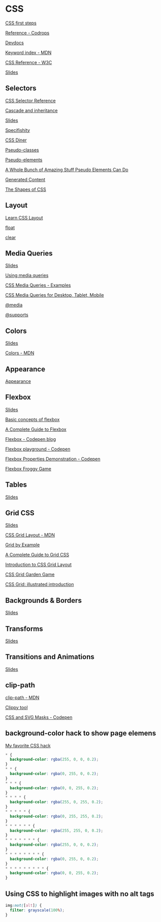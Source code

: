 # CSS

[CSS first steps](https://developer.mozilla.org/en-US/docs/Learn/CSS/First_steps)

[Reference - Codrops](https://tympanus.net/codrops/css_reference/)

[Devdocs](https://devdocs.io/css/)

[Keyword index - MDN](https://developer.mozilla.org/en-US/docs/Web/CSS/Reference#Keyword_index)

[CSS Reference - W3C](https://www.w3schools.com/cssref/)

[Slides](https://estelle.github.io/cssmastery)

## Selectors

[CSS Selector Reference](https://www.w3schools.com/cssref/css_selectors.asp)

[Cascade and inheritance](https://developer.mozilla.org/en-US/docs/Learn/CSS/Introduction_to_CSS/Cascade_and_inheritance)

[Slides](https://estelle.github.io/cssmastery/selectors/#slide1)

[Specifishity](http://specifishity.com/specifishity.pdf)

[CSS Diner](https://flukeout.github.io/)

[Pseudo-classes](https://developer.mozilla.org/en-US/docs/Web/CSS/Pseudo-classes)

[Pseudo-elements](https://developer.mozilla.org/en-US/docs/Web/CSS/Pseudo-elements)

[A Whole Bunch of Amazing Stuff Pseudo Elements Can Do](https://css-tricks.com/pseudo-element-roundup/)

[Generated Content](https://estelle.github.io/cssmastery/generated)

[The Shapes of CSS](https://css-tricks.com/the-shapes-of-css/)

## Layout

[Learn CSS Layout](https://learnlayout.com/)

[float](https://developer.mozilla.org/en-US/docs/Web/CSS/float)

[clear](https://developer.mozilla.org/en-US/docs/Web/CSS/clear)

## Media Queries

[Slides](https://estelle.github.io/cssmastery/media)

[Using media queries](https://developer.mozilla.org/en-US/docs/Web/CSS/Media_Queries/Using_media_queries)

[CSS Media Queries - Examples](https://www.w3schools.com/css/css3_mediaqueries_ex.asp)

[CSS Media Queries for Desktop, Tablet, Mobile](https://gist.github.com/gokulkrishh/242e68d1ee94ad05f488)

[@media](https://developer.mozilla.org/en-US/docs/Web/CSS/@media)

[@supports](https://developer.mozilla.org/en-US/docs/Web/CSS/@supports)

## Colors

[Slides](https://estelle.github.io/cssmastery/colors)

[Colors - MDN](https://developer.mozilla.org/en-US/docs/Web/CSS/color_value)

## Appearance

[Appearance](https://developer.mozilla.org/en-US/docs/Web/CSS/appearance)

## Flexbox

[Slides](https://estelle.github.io/cssmastery/flexbox)

[Basic concepts of flexbox](https://developer.mozilla.org/en-US/docs/Web/CSS/CSS_Flexible_Box_Layout/Basic_Concepts_of_Flexbox)

[A Complete Guide to Flexbox](https://css-tricks.com/snippets/css/a-guide-to-flexbox/)

[Flexbox - Codepen blog](https://codepen.io/rikstar/post/flexbox)

[Flexbox playground - Codepen](https://codepen.io/enxaneta/full/adLPwv/)

[Flexbox Properties Demonstration - Codepen](https://codepen.io/justd/full/yydezN/)

[Flexbox Froggy Game](https://codepip.com/games/flexbox-froggy/)

## Tables

[Slides](https://estelle.github.io/cssmastery/tables)

## Grid CSS

[Slides](https://estelle.github.io/cssmastery/grid)

[CSS Grid Layout - MDN](https://developer.mozilla.org/en-US/docs/Web/CSS/CSS_Grid_Layout)

[Grid by Example](https://gridbyexample.com/examples)

[A Complete Guide to Grid CSS](https://css-tricks.com/snippets/css/complete-guide-grid/)

[Introduction to CSS Grid Layout](https://mozilladevelopers.github.io/playground/css-grid)

[CSS Grid Garden Game](https://cssgridgarden.com/)

[CSS Grid: illustrated introduction](https://dev.to/mustapha/css-grid-illustrated-introduction-52l5)

## Backgrounds & Borders

[Slides](https://estelle.github.io/cssmastery/borders/)

## Transforms

[Slides](https://estelle.github.io/cssmastery/transforms)

## Transitions and Animations

[Slides](https://estelle.github.io/cssmastery/animations/)

## clip-path

[clip-path - MDN](https://developer.mozilla.org/en-US/docs/Web/CSS/clip-path)

[Clippy tool](https://bennettfeely.com/clippy/)

[CSS and SVG Masks - Codepen](https://codepen.io/yoksel/full/fsdbu/)

## background-color hack to show page elemens

[My favorite CSS hack](https://dev.to/gajus/my-favorite-css-hack-32g3)

```css
* {
  background-color: rgba(255, 0, 0, 0.2);
}
* * {
  background-color: rgba(0, 255, 0, 0.2);
}
* * * {
  background-color: rgba(0, 0, 255, 0.2);
}
* * * * {
  background-color: rgba(255, 0, 255, 0.2);
}
* * * * * {
  background-color: rgba(0, 255, 255, 0.2);
}
* * * * * * {
  background-color: rgba(255, 255, 0, 0.2);
}
* * * * * * * {
  background-color: rgba(255, 0, 0, 0.2);
}
* * * * * * * * {
  background-color: rgba(0, 255, 0, 0.2);
}
* * * * * * * * * {
  background-color: rgba(0, 0, 255, 0.2);
}
```

## Using CSS to highlight images with no alt tags

```css
img:not([alt]) {
  filter: grayscale(100%);
}
```
